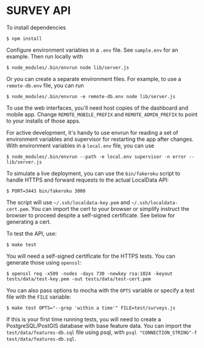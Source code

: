 SURVEY API
==========

To install dependencies

    $ npm install

Configure environment variables in a `.env` file. See `sample.env` for an example. Then run locally with

    $ node_modules/.bin/envrun node lib/server.js

Or you can create a separate environment files. For example, to use a `remote-db.env` file, you can run

    $ node_modules/.bin/envrun -e remote-db.env node lib/server.js


To use the web interfaces, you'll need host copies of the dashboard and mobile
app. Change `REMOTE_MOBILE_PREFIX` and `REMOTE_ADMIN_PREFIX` to point to your
installs of those apps.

For active development, it's handy to use envrun for reading a set of environment variables and supervisor for restarting the app after changes. With environment variables in a `local.env` file, you can use

    $ node_modules/.bin/envrun --path -e local.env supervisor -n error -- lib/server.js

To simulate a live deployment, you can use the `bin/fakeroku` script to handle HTTPS and forward requests to the actual LocalData API:

    $ PORT=3443 bin/fakeroku 3000

The script will use `~/.ssh/localdata-key.pem` and `~/.ssh/localdata-cert.pem`.
You can import the cert to your browser or simplify instruct the browser to
proceed despite a self-signed certificate. See below for generating a cert.

To test the API, use:

    $ make test

You will need a self-signed certificate for the HTTPS tests. You can generate those using `openssl`:

    $ openssl req -x509 -nodes -days 730 -newkey rsa:1024 -keyout tests/data/test-key.pem -out tests/data/test-cert.pem

You can also pass options to mocha with the `OPTS` variable or specify a test file with the `FILE` variable:

    $ make test OPTS="--grep 'within a time'" FILE=test/surveys.js

If this is your first time running tests, you will need to create a PostgreSQL/PostGIS database with base feature data. You can import the `test/data/features-db.sql` file using psql, with `psql "CONNECTION_STRING"-f test/data/features-db.sql`.

